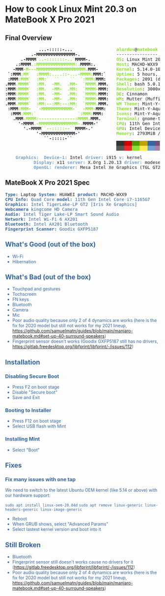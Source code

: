 # How to cook Linux Mint 20.3 on MateBook X Pro 2021 

## Final Overview
<pre><b>             ...-:::::-...</b>                 <font color="#8AE234"><b>alardus</b></font>@<font color="#8AE234"><b>matebook</b></font> 
<b>          .-MMMMMMMMMMMMMMM-.</b>              ---------------- 
<b>      .-MMMM</b><font color="#8AE234"><b>`..-:::::::-..`</b></font><b>MMMM-.</b>          <font color="#8AE234"><b>OS</b></font>: Linux Mint 20.3 x86_64 
<b>    .:MMMM</b><font color="#8AE234"><b>.:MMMMMMMMMMMMMMM:.</b></font><b>MMMM:.</b>        <font color="#8AE234"><b>Host</b></font>: MACHD-WXX9 M1090 
<b>   -MMM</b><font color="#8AE234"><b>-M---MMMMMMMMMMMMMMMMMMM.</b></font><b>MMM-</b>       <font color="#8AE234"><b>Kernel</b></font>: 5.14.0-1020-oem 
<b> `:MMM</b><font color="#8AE234"><b>:MM`  :MMMM:....::-...-MMMM:</b></font><b>MMM:`</b>    <font color="#8AE234"><b>Uptime</b></font>: 5 hours, 27 mins 
<b> :MMM</b><font color="#8AE234"><b>:MMM`  :MM:`  ``    ``  `:MMM:</b></font><b>MMM:</b>    <font color="#8AE234"><b>Packages</b></font>: 2091 (dpkg), 15 (flatpak) 
<b>.MMM</b><font color="#8AE234"><b>.MMMM`  :MM.  -MM.  .MM-  `MMMM.</b></font><b>MMM.</b>   <font color="#8AE234"><b>Shell</b></font>: bash 5.0.17 
<b>:MMM</b><font color="#8AE234"><b>:MMMM`  :MM.  -MM-  .MM:  `MMMM-</b></font><b>MMM:</b>   <font color="#8AE234"><b>Resolution</b></font>: 3000x2000 
<b>:MMM</b><font color="#8AE234"><b>:MMMM`  :MM.  -MM-  .MM:  `MMMM:</b></font><b>MMM:</b>   <font color="#8AE234"><b>DE</b></font>: Cinnamon 
<b>:MMM</b><font color="#8AE234"><b>:MMMM`  :MM.  -MM-  .MM:  `MMMM-</b></font><b>MMM:</b>   <font color="#8AE234"><b>WM</b></font>: Mutter (Muffin) 
<b>.MMM</b><font color="#8AE234"><b>.MMMM`  :MM:--:MM:--:MM:  `MMMM.</b></font><b>MMM.</b>   <font color="#8AE234"><b>WM Theme</b></font>: Mint-Y-Dark-Aqua (Mint-Y) 
<b> :MMM</b><font color="#8AE234"><b>:MMM-  `-MMMMMMMMMMMM-`  -MMM-</b></font><b>MMM:</b>    <font color="#8AE234"><b>Theme</b></font>: Mint-Y-Aqua [GTK2/3] 
<b>  :MMM</b><font color="#8AE234"><b>:MMM:`                `:MMM:</b></font><b>MMM:</b>     <font color="#8AE234"><b>Icons</b></font>: Mint-Y-Aqua [GTK2/3] 
<b>   .MMM</b><font color="#8AE234"><b>.MMMM:--------------:MMMM.</b></font><b>MMM.</b>      <font color="#8AE234"><b>Terminal</b></font>: gnome-terminal 
<b>     &apos;-MMMM</b><font color="#8AE234"><b>.-MMMMMMMMMMMMMMM-.</b></font><b>MMMM-&apos;</b>       <font color="#8AE234"><b>CPU</b></font>: 11th Gen Intel i7-1165G7 (8) @ 4.700GHz 
<b>       &apos;.-MMMM</b><font color="#8AE234"><b>``--:::::--``</b></font><b>MMMM-.&apos;</b>         <font color="#8AE234"><b>GPU</b></font>: Intel Device 9a49 
<b>            &apos;-MMMMMMMMMMMMM-&apos;</b>              <font color="#8AE234"><b>Memory</b></font>: 2793MiB / 15806MiB 
<b>               ``-:::::-``</b>
                                           <span style="background-color:#2E3436"><font color="#2E3436">   </font></span><span style="background-color:#CC0000"><font color="#CC0000">   </font></span><span style="background-color:#4E9A06"><font color="#4E9A06">   </font></span><span style="background-color:#C4A000"><font color="#C4A000">   </font></span><span style="background-color:#3465A4"><font color="#3465A4">   </font></span><span style="background-color:#75507B"><font color="#75507B">   </font></span><span style="background-color:#06989A"><font color="#06989A">   </font></span><span style="background-color:#D3D7CF"><font color="#D3D7CF">   </font></span>
                                           <span style="background-color:#555753"><font color="#555753">   </font></span><span style="background-color:#EF2929"><font color="#EF2929">   </font></span><span style="background-color:#8AE234"><font color="#8AE234">   </font></span><span style="background-color:#FCE94F"><font color="#FCE94F">   </font></span><span style="background-color:#729FCF"><font color="#729FCF">   </font></span><span style="background-color:#AD7FA8"><font color="#AD7FA8">   </font></span><span style="background-color:#34E2E2"><font color="#34E2E2">   </font></span><span style="background-color:#EEEEEC"><font color="#EEEEEC">   </font></span>
</pre>

<pre>
    <font color="#729FCF"><b>Graphics:  Device-1:</b></font> Intel <font color="#729FCF"><b>driver:</b></font> i915 <font color="#729FCF"><b>v:</b></font> kernel 
           <font color="#729FCF"><b>Display:</b></font> x11 <font color="#729FCF"><b>server:</b></font> X.Org 1.20.13 <font color="#729FCF"><b>driver:</b></font> modesetting <font color="#729FCF"><b>unloaded:</b></font> fbdev,vesa <font color="#729FCF"><b>resolution:</b></font> 3000x2000~60Hz 
           <font color="#729FCF"><b>OpenGL:</b></font> <font color="#729FCF"><b>renderer:</b></font> Mesa Intel Xe Graphics (TGL GT2) <font color="#729FCF"><b>v:</b></font> 4.6 Mesa 21.0.3 
</pre>

## MateBook X Pro 2021 Spec
<pre>
<font color="#3465A4"><b>Type:</b></font> Laptop <font color="#3465A4"><b>System:</b></font> HUAWEI <font color="#3465A4"><b>product:</b></font> MACHD-WXX9
<font color="#3465A4"><b>CPU</b> <font color="#3465A4"><b>Info:</b></font> Quad Core <font color="#3465A4"><b>model:</b></font> 11th Gen Intel Core i7-1165G7
<font color="#3465A4"><b>Graphics:</b></font> Intel TigerLake-LP GT2 [Iris Xe Graphics]
<font color="#3465A4"><b>Webcamera</b></font> kingcome HD Camera
<font color="#3465A4"><b>Audio:</b></font> Intel Tiger Lake-LP Smart Sound Audio
<font color="#3465A4"><b>Network:</b></font> Intel Wi-Fi 6 AX201
<font color="#3465A4"><b>Bluetooth:</b></font> Intel AX201 Bluetooth
<font color="#3465A4"><b>Fingerprint Scanner:</b></font> Goodix GXFP5187
</pre>

## What's Good (out of the box)
- Wi-Fi
- Hibernation

## What's Bad (out of the box)
- Touchpad and gestures
- Tochscreen
- FN keys
- Bluetooth
- Camera
- Mic
- Poor audio quality because only 2 of 4 dynamics are works (here is the fix for 2020 model but still not works for my 2021 lineup, https://github.com/samuelmatn/guides/blob/main/manjaro-matebook.md#set-up-40-surround-speakers)
- Fingerprint sensor doesn't works (Goodix GXFP5187 still has no drivers, https://gitlab.freedesktop.org/libfprint/libfprint/-/issues/112)

## Installation
### Disabling Secure Boot
- Press F2 on boot stage
- Disable "Secure boot"
- Save and Exit

### Booting to Installer
- Press F12 on boot stage
- Select USB flash with Mint

### Installing Mint
- Select "Boot"

## Fixes

### Fix many issues with one tap
We need to switch to the latest Ubuntu OEM kernel (like 5.14 or above) with our hardware support:

`sudo apt install linux-oem-20.04d`
`sudo apt remove linux-generic linux-headers-generic linux-image-generic`

- Reboot
- When GRUB shows, select "Advanced Params"
- Select lastest kernel version and boot into it

## Still Broken
- Bluetooth
- Fingerprint sensor still doesn't works cause no drivers for it (https://gitlab.freedesktop.org/libfprint/libfprint/-/issues/112)
- Poor audio quality because only 2 of 4 dynamics are works (here is the fix for 2020 model but still not works for my 2021 lineup, https://github.com/samuelmatn/guides/blob/main/manjaro-matebook.md#set-up-40-surround-speakers)
